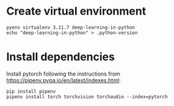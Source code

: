 # Create virtual environment

```
pyenv virtualenv 3.11.7 deep-learning-in-python
echo "deep-learning-in-python" > .python-version
```

# Install dependencies

Install pytorch following the instructions from https://pipenv.pypa.io/en/latest/indexes.html:
```
pip install pipenv
pipenv install torch torchvision torchaudio --index=pytorch
```